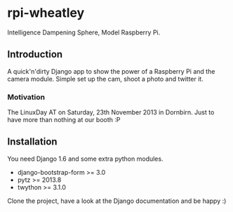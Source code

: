 # rpi-wheatley

Intelligence Dampening Sphere, Model Raspberry Pi.

## Introduction

A quick'n'dirty Django app to show the power of a Raspberry Pi and the camera
module. Simple set up the cam, shoot a photo and twitter it.

### Motivation

The LinuxDay AT on Saturday, 23th November 2013 in Dornbirn. Just to have more
than nothing at our booth :P

## Installation

You need Django 1.6 and some extra python modules.

* django-bootstrap-form >= 3.0
* pytz >= 2013.8
* twython >= 3.1.0

Clone the project, have a look at the Django documentation and be happy :)

